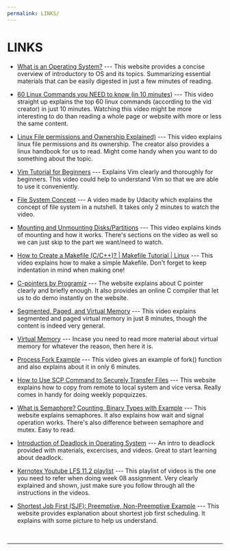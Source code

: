 ```yaml
---
permalink: LINKS/
---
```


# LINKS

* [What is an Operating System?](https://www.guru99.com/operating-system-tutorial.html) --- 
This website provides a concise overview of introductory to OS and its topics. Summarizing essential materials that can be easily digested in just a few minutes of reading.

* [60 Linux Commands you NEED to know (in 10 minutes)](https://www.youtube.com/watch?v=gd7BXuUQ91w) --- 
This video straight up explains the top 60 linux commands (according to the vid creator) in just 10 minutes.
Watching this video might be more interesting to do than reading a whole page or website with more or less the same content.

* [Linux File permissions and Ownership Explained)](https://www.youtube.com/watch?v=k1yzI7c6Fzk) ---
This video explains linux file permissions and its ownership. The creator also provides a linux handbook for us to read. Might come handy when you want to do something about the topic.

* [Vim Tutorial for Beginners](https://www.youtube.com/watch?v=RZ4p-saaQkc) ---
Explains Vim clearly and thoroughly for beginners. This video could help to understand Vim so that we are able to use it conveniently.

* [File System Concept](https://www.youtube.com/watch?v=mzUyMy7Ihk0) ---
A video made by Udacity which explains the concept of file system in a nutshell. It takes only 2 minutes to watch the video.  

* [Mounting and Unmounting Disks/Partitions](https://www.youtube.com/watch?v=F-a_BBAGfkE) ---
This video explains kinds of mounting and how it works. There's sections on the video as well so we can just skip to the part we want/need to watch.

* [How to Create a Makefile (C/C++)? | Makefile Tutorial | Linux](https://www.youtube.com/watch?v=O5mG8H36V44) ---
This video explains how to make a simple Makefile. Don't forget to keep indentation in mind when making one!

* [C-pointers by Programiz](https://www.programiz.com/c-programming/c-pointers) ---
The website explains about C pointer clearly and briefly enough. It also provides an online C compiler that let us to do demo instantly on the website.

* [Segmented, Paged, and Virtual Memory](https://www.youtube.com/watch?v=p9yZNLeOj4s) ---
This video explains segmented and paged virtual memory in just 8 minutes, though the content is indeed very general. 

* [Virtual Memory](https://www.tutorialspoint.com/operating_system/os_virtual_memory.htm) ---
Incase you need to read more material about virtual memory for whatever the reason, then here it is.

* [Process Fork Example](https://www.youtube.com/watch?v=WcsZvdlLkPw) ---
This video gives an example of fork() function and also explains about it in only 6 minutes.

* [How to Use SCP Command to Securely Transfer Files](https://linuxize.com/post/how-to-use-scp-command-to-securely-transfer-files/) ---
This website explains how to copy from remote to local system and vice versa. Really comes in handy for doing weekly popquizzes.

* [What is Semaphore? Counting, Binary Types with Example](https://www.guru99.com/semaphore-in-operating-system.html) ---
This website explains semaphores. It also explains how wait and signal operation works. There's also difference between semaphore and mutex. Easy to read. 

* [Introduction of Deadlock in Operating System](https://www.geeksforgeeks.org/introduction-of-deadlock-in-operating-system/) ---
An intro to deadlock provided with materials, excercises, and videos. Great to start learning about deadlock.

* [Kernotex Youtube LFS 11.2 playlist](https://www.youtube.com/playlist?list=PLyc5xVO2uDsDlbR_LTP37nG6g4vbSSxSZ) ---
This playlist of videos is the one you need to refer when doing week 08 assignment. Very clearly explained and shown, just make sure you follow through all the instructions in the videos.

* [Shortest Job First (SJF): Preemptive, Non-Preemptive Example](https://www.guru99.com/shortest-job-first-sjf-scheduling.html) ---
This website provides explanation about shortest job first scheduling. It explains with some picture to help us understand.

<br>
<hr>
